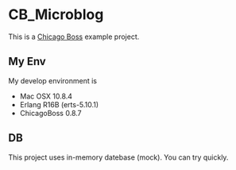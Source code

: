 # CB_Microblog

This is a [Chicago Boss](http://www.chicagoboss.org "Chicago Boss") example project.

## My Env

My develop environment is

* Mac OSX 10.8.4
* Erlang R16B (erts-5.10.1)
* ChicagoBoss 0.8.7

## DB

This project uses in-memory datebase (mock).
You can try quickly.
